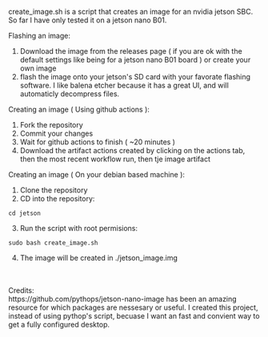 create_image.sh is a script that creates an image for an nvidia jetson SBC. So far I have only tested it on a jetson nano B01.

Flashing an image:
1. Download the image from the releases page ( if you are ok with the default settings like being for a jetson nano B01 board ) or create your own image
2. flash the image onto your jetson's SD card with your favorate flashing software. I like balena etcher because it has a great UI, and will automaticly decompress files.


Creating an image ( Using github actions ):
1. Fork the repository
2. Commit your changes
3. Wait for github actions to finish ( ~20 minutes )
3. Download the artifact actions created by clicking on the actions tab, then the most recent workflow run, then tje image artifact


Creating an image ( On your debian based machine ):
1. Clone the repository
2. CD into the repository:
```console
cd jetson
```
3. Run the script with root permisions:
```console
sudo bash create_image.sh
```
4. The image will be created in ./jetson_image.img
<br/>
<br/>
Credits:<br/>
    https://github.com/pythops/jetson-nano-image has been an amazing resource for which packages are nessesary or useful. I created this project, instead of using pythop's script, becuase I want an fast and convient way to get a fully configured desktop.